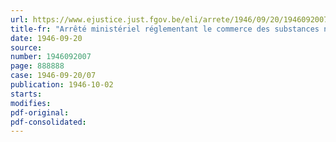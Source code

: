 ```yaml
---
url: https://www.ejustice.just.fgov.be/eli/arrete/1946/09/20/1946092007/justel
title-fr: "Arrêté ministériel réglementant le commerce des substances non vitaminées destinées à favoriser la production animale"
date: 1946-09-20
source:
number: 1946092007
page: 888888
case: 1946-09-20/07
publication: 1946-10-02
starts:
modifies:
pdf-original:
pdf-consolidated:
---
```


